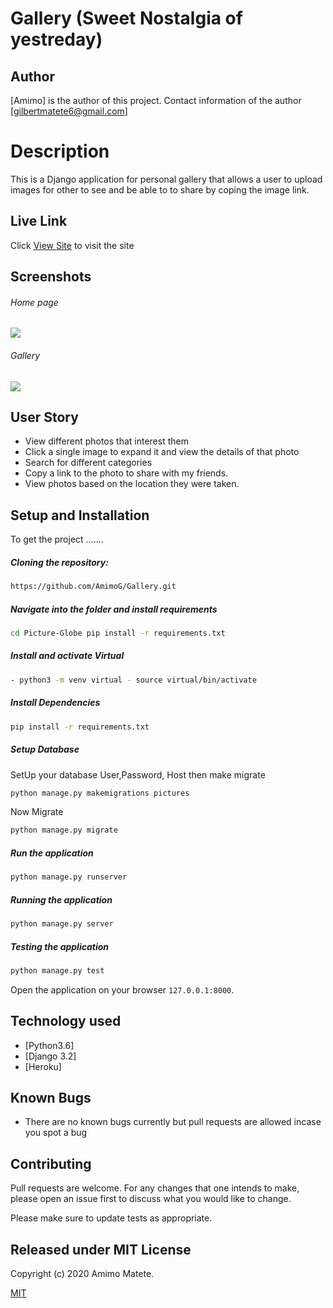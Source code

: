 # Gallery (Sweet Nostalgia of yestreday) 

## Author  
[Amimo] is the author of this project. Contact information of the author [gilbertmatete6@gmail.com]
  
# Description  
This is a Django application for personal gallery that allows a user to upload images for other to see and be able to to share by coping the image link.
  
##  Live Link  
 Click [View Site](https://nostalgia001.herokuapp.com/)  to visit the site
  
## Screenshots 
###### Home page
 
![](https://photos.google.com/photo/AF1QipNMriuKLSAs4nyjD2ZIqyv90k2XCeqJDeTEQxV9)
 
 ###### Gallery

![](https://photos.google.com/photo/AF1QipO1728Mj5k5xxqR1anI2MhjtI41bX2D_dRBGYTT)
 
## User Story  
  
* View different photos that interest them  
* Click a single image to expand it and view the details of that photo  
* Search for different categories   
* Copy a link to the photo to share with my friends.  
* View photos based on the location they were taken.  
  

  
## Setup and Installation  
To get the project .......  
  
##### Cloning the repository:  
 ```bash 
 https://github.com/AmimoG/Gallery.git 
```
##### Navigate into the folder and install requirements  
 ```bash 
cd Picture-Globe pip install -r requirements.txt 
```
##### Install and activate Virtual  
 ```bash 
- python3 -m venv virtual - source virtual/bin/activate  
```  
##### Install Dependencies  
 ```bash 
 pip install -r requirements.txt 
```  
 ##### Setup Database  
  SetUp your database User,Password, Host then make migrate  
 ```bash 
python manage.py makemigrations pictures 
 ``` 
 Now Migrate  
 ```bash 
 python manage.py migrate 
```
##### Run the application  
 ```bash 
 python manage.py runserver 
``` 
##### Running the application  
 ```bash 
 python manage.py server 
```
##### Testing the application  
 ```bash 
 python manage.py test 
```
Open the application on your browser `127.0.0.1:8000`.  
  
  
## Technology used  
  
* [Python3.6] 
* [Django 3.2] 
* [Heroku]
  
  
## Known Bugs  
* There are no known bugs currently but pull requests are allowed incase you spot a bug  

## Contributing
Pull requests are welcome. For any changes that one intends to make, please open an issue first to discuss what you would like to change.

Please make sure to update tests as appropriate.

## Released under MIT License

Copyright (c) 2020 Amimo Matete.

[MIT](https://choosealicense.com/licenses/mit/)

